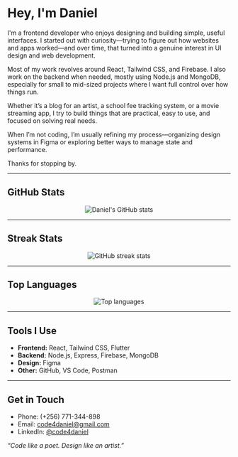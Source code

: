 # Hey, I'm Daniel

I'm a frontend developer who enjoys designing and building simple, useful interfaces. I started out with curiosity—trying to figure out how websites and apps worked—and over time, that turned into a genuine interest in UI design and web development.

Most of my work revolves around React, Tailwind CSS, and Firebase. I also work on the backend when needed, mostly using Node.js and MongoDB, especially for small to mid-sized projects where I want full control over how things run.

Whether it’s a blog for an artist, a school fee tracking system, or a movie streaming app, I try to build things that are practical, easy to use, and focused on solving real needs.

When I’m not coding, I’m usually refining my process—organizing design systems in Figma or exploring better ways to manage state and performance.

Thanks for stopping by.

---

## GitHub Stats

<p align="center">
  <img src="https://github-readme-stats.vercel.app/api?username=code4daniel&show_icons=true&theme=radical" alt="Daniel's GitHub stats" />
</p>

---

## Streak Stats

<p align="center">
  <img src="https://streak-stats.demolab.com?user=Code4daniel&theme=radical&hide_border=true" alt="GitHub streak stats" />
</p>

---

## Top Languages

<p align="center">
  <img src="https://github-readme-stats.vercel.app/api/top-langs/?username=code4daniel&layout=compact&theme=radical" alt="Top languages" />
</p>

---

## Tools I Use

- **Frontend:** React, Tailwind CSS, Flutter  
- **Backend:** Node.js, Express, Firebase, MongoDB  
- **Design:** Figma  
- **Other:** GitHub, VS Code, Postman

---

## Get in Touch
- Phone: (+256) 771-344-898
- Email: code4daniel@gmail.com
- LinkedIn: [@code4daniel](#)

_“Code like a poet. Design like an artist.”_

